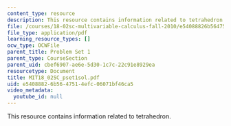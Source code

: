 ```yaml
---
content_type: resource
description: This resource contains information related to tetrahedron.
file: /courses/18-02sc-multivariable-calculus-fall-2010/e54088826b5647514efc06071bf46ca5_MIT18_02SC_pset1sol.pdf
file_type: application/pdf
learning_resource_types: []
ocw_type: OCWFile
parent_title: Problem Set 1
parent_type: CourseSection
parent_uid: cbef6907-ae6e-5d30-1c7c-22c91e8929ea
resourcetype: Document
title: MIT18_02SC_pset1sol.pdf
uid: e5408882-6b56-4751-4efc-06071bf46ca5
video_metadata:
  youtube_id: null
---
```

This resource contains information related to tetrahedron.

